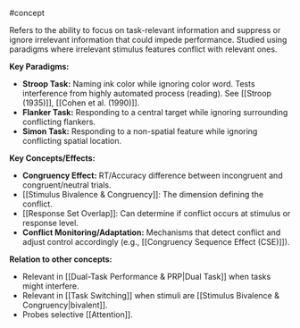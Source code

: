 #concept

Refers to the ability to focus on task-relevant information and suppress or ignore irrelevant information that could impede performance. Studied using paradigms where irrelevant stimulus features conflict with relevant ones.

**Key Paradigms:**

- **Stroop Task:** Naming ink color while ignoring color word. Tests interference from highly automated process (reading). See [[Stroop (1935)]], [[Cohen et al. (1990)]].
- **Flanker Task:** Responding to a central target while ignoring surrounding conflicting flankers.
- **Simon Task:** Responding to a non-spatial feature while ignoring conflicting spatial location.

**Key Concepts/Effects:**

- **Congruency Effect:** RT/Accuracy difference between incongruent and congruent/neutral trials.
- [[Stimulus Bivalence & Congruency]]: The dimension defining the conflict.
- [[Response Set Overlap]]: Can determine if conflict occurs at stimulus or response level.
- **Conflict Monitoring/Adaptation:** Mechanisms that detect conflict and adjust control accordingly (e.g., [[Congruency Sequence Effect (CSE)]]).

**Relation to other concepts:**

- Relevant in [[Dual-Task Performance & PRP|Dual Task]] when tasks might interfere.
- Relevant in [[Task Switching]] when stimuli are [[Stimulus Bivalence & Congruency|bivalent]].
- Probes selective [[Attention]].